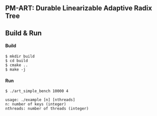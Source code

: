 ## PM-ART: Durable Linearizable Adaptive Radix Tree

## Build & Run

#### Build

```
$ mkdir build
$ cd build
$ cmake ..
$ make -j
```

#### Run

```
$ ./art_simple_bench 10000 4

usage: ./example [n] [nthreads]
n: number of keys (integer)
nthreads: number of threads (integer)
```
